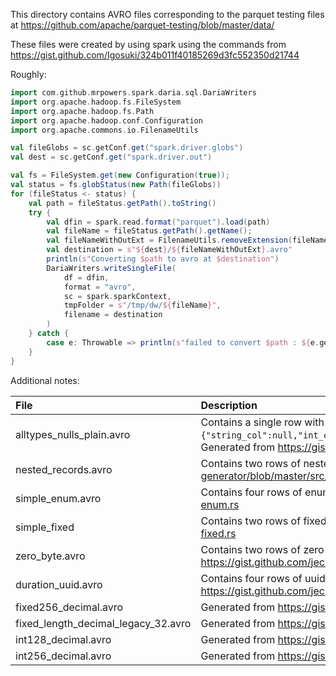 This directory contains AVRO files corresponding to the parquet testing files at https://github.com/apache/parquet-testing/blob/master/data/

These files were created by using spark using the commands from https://gist.github.com/Igosuki/324b011f40185269d3fc552350d21744

Roughly:
```scala
import com.github.mrpowers.spark.daria.sql.DariaWriters
import org.apache.hadoop.fs.FileSystem
import org.apache.hadoop.fs.Path
import org.apache.hadoop.conf.Configuration 
import org.apache.commons.io.FilenameUtils

val fileGlobs = sc.getConf.get("spark.driver.globs")
val dest = sc.getConf.get("spark.driver.out")

val fs = FileSystem.get(new Configuration(true));
val status = fs.globStatus(new Path(fileGlobs))
for (fileStatus <- status) {
    val path = fileStatus.getPath().toString()
    try {
        val dfin = spark.read.format("parquet").load(path)
        val fileName = fileStatus.getPath().getName();
        val fileNameWithOutExt = FilenameUtils.removeExtension(fileName);
        val destination = s"${dest}/${fileNameWithOutExt}.avro"
        println(s"Converting $path to avro at $destination")
        DariaWriters.writeSingleFile(
            df = dfin,
            format = "avro",
            sc = spark.sparkContext,
            tmpFolder = s"/tmp/dw/${fileName}",
            filename = destination
        )
    } catch {
        case e: Throwable => println(s"failed to convert $path : ${e.getMessage}")
    }
}
```

Additional notes:

| File                      | Description                                                                                                                                                                                                                                                                                   |
|:------------------------------------|:------------------------------------------------------------------------------------------------------------------------------------------------------------------------------------------------------------------------------------------------------------------------------------|
| alltypes_nulls_plain.avro           | Contains a single row with null values for each scalar data type, i.e, `{"string_col":null,"int_col":null,"bool_col":null,"bigint_col":null,"float_col":null,"double_col":null,"bytes_col":null}`. Generated from https://gist.github.com/nenorbot/5a92e24f8f3615488f75e2a18a105c76 |
| nested_records.avro                 | Contains two rows of nested record types. Generated from https://github.com/sarutak/avro-data-generator/blob/master/src/bin/nested-records.rs                                                                                                                                       |
| simple_enum.avro                    | Contains four rows of enum types. Generated from https://github.com/sarutak/avro-data-generator/blob/master/src/bin/simple-enum.rs                                                                                                                                                  |
| simple_fixed                        | Contains two rows of fixed types. Generated from https://github.com/sarutak/avro-data-generator/blob/master/src/bin/simple-fixed.rs                                                                                                                                                 |
| zero_byte.avro                      | Contains two rows of zero bytes followed by a non-zero byte row. Generated from https://gist.github.com/jecsand838/e57647d0d12853f3cf07c350a6a40395                                                                                                                                 |
| duration_uuid.avro                  | Contains four rows of uuid and duration logic types. Generated from https://gist.github.com/jecsand838/cbdaaf581af78f357778bf87d2f3cf15                                                                                                                                             |
| fixed256_decimal.avro               | Generated from https://gist.github.com/jecsand838/3890349bdb33082a3e8fdcae3257eef7                                                                                                                                                                                                  |
| fixed_length_decimal_legacy_32.avro | Generated from https://gist.github.com/jecsand838/3890349bdb33082a3e8fdcae3257eef7                                                                                                                                                                                                  |
| int128_decimal.avro                 | Generated from https://gist.github.com/jecsand838/3890349bdb33082a3e8fdcae3257eef7                                                                                                                                                                                                  |
| int256_decimal.avro                 | Generated from https://gist.github.com/jecsand838/3890349bdb33082a3e8fdcae3257eef7       
